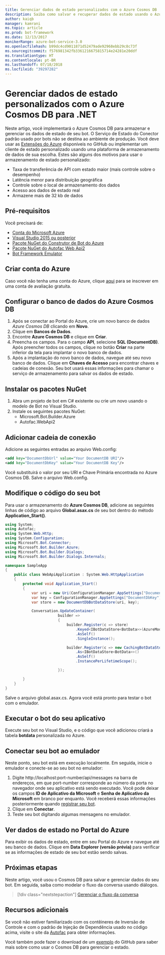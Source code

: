 ```yaml
---
title: Gerenciar dados de estado personalizados com o Azure Cosmos DB | Microsoft Docs
description: Saiba como salvar e recuperar dados de estado usando o Azure Cosmos DB com o SDK do Construtor de Bot para .NET
author: kaiqb
manager: kamrani
ms.topic: article
ms.prod: bot-framework
ms.date: 12/13/2017
monikerRange: azure-bot-service-3.0
ms.openlocfilehash: b99dc4cd9011871d52479ade92968ebb29c8c73f
ms.sourcegitcommit: f576981342fb3361216675815714e24281e20ddf
ms.translationtype: HT
ms.contentlocale: pt-BR
ms.lasthandoff: 07/18/2018
ms.locfileid: "39297282"
---
```

# <a name="manage-custom-state-data-with-azure-cosmos-db-for-net"></a>Gerenciar dados de estado personalizados com o Azure Cosmos DB para .NET
Neste artigo, você implementará o Azure Cosmos DB para armazenar e gerenciar os dados de estado de seu bot. O Serviço de Estado do Conector padrão usado por bots não se destina ao ambiente de produção. Você deve usar as [Extensões do Azure](https://github.com/Microsoft/BotBuilder-Azure) disponíveis no GitHub ou implementar um cliente de estado personalizado usando uma plataforma de armazenamento de dados de sua escolha. Estes são alguns dos motivos para usar o armazenamento de estado personalizado:
 - Taxa de transferência de API com estado maior (mais controle sobre o desempenho)
 - Latência menor para distribuição geográfica
 - Controle sobre o local de armazenamento dos dados
 - Acesso aos dados de estado real
 - Armazene mais de 32 kb de dados
 
## <a name="prerequisites"></a>Pré-requisitos
Você precisará de:
 - [Conta do Microsoft Azure](https://azure.microsoft.com/en-us/free/)
 - [Visual Studio 2015 ou posterior](https://www.visualstudio.com/)
 - [Pacote NuGet do Construtor de Bot do Azure](https://www.nuget.org/packages/Microsoft.Bot.Builder.Azure/)
 - [Pacote NuGet do Autofac Web Api2](https://www.nuget.org/packages/Autofac.WebApi2/)
 - [Bot Framework Emulator](~/bot-service-debug-emulator.md)
 
## <a name="create-azure-account"></a>Criar conta do Azure
Caso você não tenha uma conta do Azure, clique [aqui](https://azure.microsoft.com/en-us/free/) para se inscrever em uma conta de avaliação gratuita.

## <a name="set-up-the-azure-cosmos-db-database"></a>Configurar o banco de dados do Azure Cosmos DB
1. Após se conectar ao Portal do Azure, crie um novo banco de dados *Azure Cosmos DB* clicando em **Novo**. 
2. Clique em **Bancos de Dados**. 
3. Encontre **Azure Cosmos DB** e clique em **Criar**.
4. Preencha os campos. Para o campo **API**, selecione **SQL (DocumentDB)**. Após preencher todos os campos, clique no botão **Criar** na parte inferior da tela para implantar o novo banco de dados. 
5. Após a implantação do novo banco de dados, navegue até seu novo banco de dados. Clique em **Chaves de Acesso** para encontrar chaves e cadeias de conexão. Seu bot usará essas informações para chamar o serviço de armazenamento para salvar os dados de estado.

## <a name="install-nuget-packages"></a>Instalar os pacotes NuGet
1. Abra um projeto de bot em C# existente ou crie um novo usando o modelo de Bot no Visual Studio. 
2. Instale os seguintes pacotes NuGet:
   - Microsoft.Bot.Builder.Azure
   - Autofac.WebApi2

## <a name="add-connection-string"></a>Adicionar cadeia de conexão 
Adicione as seguintes entradas ao arquivo Web.config:
```XML
<add key="DocumentDbUrl" value="Your DocumentDB URI"/>
<add key="DocumentDbKey" value="Your DocumentDB Key"/>
```
Você substituirá o valor por seu URI e Chave Primária encontrada no Azure Cosmos DB. Salve o arquivo Web.config.

## <a name="modify-your-bot-code"></a>Modifique o código do seu bot
Para usar o armazenamento do **Azure Cosmos DB**, adicione as seguintes linhas de código ao arquivo **Global.asax.cs** de seu bot dentro do método **Application_Start()**.

```cs
using System;
using Autofac;
using System.Web.Http;
using System.Configuration;
using Microsoft.Bot.Connector;
using Microsoft.Bot.Builder.Azure;
using Microsoft.Bot.Builder.Dialogs;
using Microsoft.Bot.Builder.Dialogs.Internals;

namespace SampleApp
{
    public class WebApiApplication : System.Web.HttpApplication
    {
        protected void Application_Start()
        {
            var uri = new Uri(ConfigurationManager.AppSettings["DocumentDbUrl"]);
            var key = ConfigurationManager.AppSettings["DocumentDbKey"];
            var store = new DocumentDbBotDataStore(uri, key);

            Conversation.UpdateContainer(
                        builder =>
                        {
                            builder.Register(c => store)
                                .Keyed<IBotDataStore<BotData>>(AzureModule.Key_DataStore)
                                .AsSelf()
                                .SingleInstance();

                            builder.Register(c => new CachingBotDataStore(store, CachingBotDataStoreConsistencyPolicy.ETagBasedConsistency))
                                .As<IBotDataStore<BotData>>()
                                .AsSelf()
                                .InstancePerLifetimeScope();

                        });

        }
    }
}
```

Salve o arquivo global.asax.cs. Agora você está pronto para testar o bot com o emulador.

## <a name="run-your-bot-app"></a>Executar o bot do seu aplicativo
Execute seu bot no Visual Studio, e o código que você adicionou criará a tabela **botdata** personalizada no Azure.

## <a name="connect-your-bot-to-the-emulator"></a>Conectar seu bot ao emulador
Neste ponto, seu bot está em execução localmente. Em seguida, inicie o emulador e conecte-se ao seu bot no emulador:
1. Digite http://localhost:port-number/api/messages na barra de endereços, em que port-number corresponde ao número da porta no navegador onde seu aplicativo está sendo executado. Você pode deixar os campos <strong>ID de Aplicativo da Microsoft</strong> e <strong>Senha de Aplicativo da Microsoft</strong> em branco por enquanto. Você receberá essas informações posteriormente quando [registrar seu bot](~/bot-service-quickstart-registration.md).
2. Clique em **Conectar**. 
3. Teste seu bot digitando algumas mensagens no emulador. 

## <a name="view-state-data-on-azure-portal"></a>Ver dados de estado no Portal do Azure
Para exibir os dados de estado, entre em seu Portal do Azure e navegue até seu banco de dados. Clique em **Data Explorer (versão prévia)** para verificar se as informações de estado de seu bot estão sendo salvas. 

## <a name="next-steps"></a>Próximas etapas
Neste artigo, você usou o Cosmos DB para salvar e gerenciar dados do seu bot. Em seguida, saiba como modelar o fluxo da conversa usando diálogos.

> [!div class="nextstepaction"]
> [Gerenciar o fluxo da conversa](bot-builder-dotnet-manage-conversation-flow.md)

## <a name="additional-resources"></a>Recursos adicionais
Se você não estiver familiarizado com os contêineres de Inversão de Controle e com o padrão de Injeção de Dependência usado no código acima, visite o site da [Autofac](http://autofac.readthedocs.io/en/latest/) para obter informações. 

Você também pode fazer o download de um [exemplo](https://github.com/Microsoft/BotBuilder-Azure/tree/master/CSharp/Samples/DocumentDb) do GitHub para saber mais sobre como usar o Cosmos DB para gerenciar o estado. 
